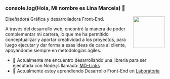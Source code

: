 ### console.log(Hola, Mi nombre es Lina Marcela) 👋 
<img src="https://user-images.githubusercontent.com/73502198/165603355-b3a1a687-44bf-48d5-87c9-48448a7ee5b1.jpeg" align="right" width="100" ></a>
Diseñadora Gráfica y desarrolladora Front-End.


A través del desarrollo web, encontré la manera de poder complementar mi carrera, lo  que me ha permitido conceptualizar y aportar creatividad a los proyectos, para luego ejecutar y dar forma a esas ideas de cara al cliente, apoyándome  siempre en metodologías ágiles. 

- 🔭 Actualmente me encuentro desarrollando una librería para ser ejecutada con Node.js llamada: [MD-Links](https://github.com/Lina-1985-cloud/BOG004-md-links/tree/Develop)
- 🌱 Actualmente estoy aprendiendo Desarrollo Front-End en [Laboratoria](https://www.laboratoria.la/)
<!-- -- 👯 I’m looking to collaborate on ...
- 🤔 I’m looking for help with ...
- 💬 Ask me about ...
- 📫 How to reach me: ...
- 😄 Pronouns: ...
- ⚡ Fun fact: ... -->

